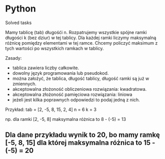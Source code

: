 # Python
Solved tasks

Mamy tablicę (tab) długośći n. Rozpatrujemy wszystkie spójne ramki długości k (bez dziur) w tej tablicy. 
Dla każdej ramki liczymy maksymalną różnicę pomiędzy elementami w tej ramce. 
Chcemy policzyć maksimum z tych wartości po wszystkich ramkach w tablicy.

Zasady:
- tablica zawiera liczby całkowite.
- dowolny język programowania lub pseudokod.
- można założyć, że tablica, długość tablicy, długość ramki są już w zmiennych.
- akceptowalna złożoność obliczeniowa rozwiązania: kwadratowa.
- akceptowalna złożoność pamięciowa rozwiązania: liniowa
- jeżeli jest kilka poprawnych odpowiedzi to podaj jedną z nich.

Przykład:
tab = [2, -5, 8, 15, 2, 4]
n = 6
k = 3

np. dla ramki [2, -5, 8] maksymalna różnica to 8 - (-5) = 13

Dla dane przykładu wynik to 20, bo mamy ramkę [-5, 8, 15] dla której maksymalna różnica to 15 - (-5) = 20
-----------------------------------------
